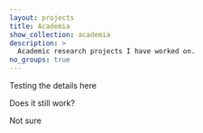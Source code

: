 ```yaml
---
layout: projects
title: Academia
show_collection: academia
description: >
  Academic research projects I have worked on.
no_groups: true
---
```


Testing the details here

Does it still work? 

Not sure 